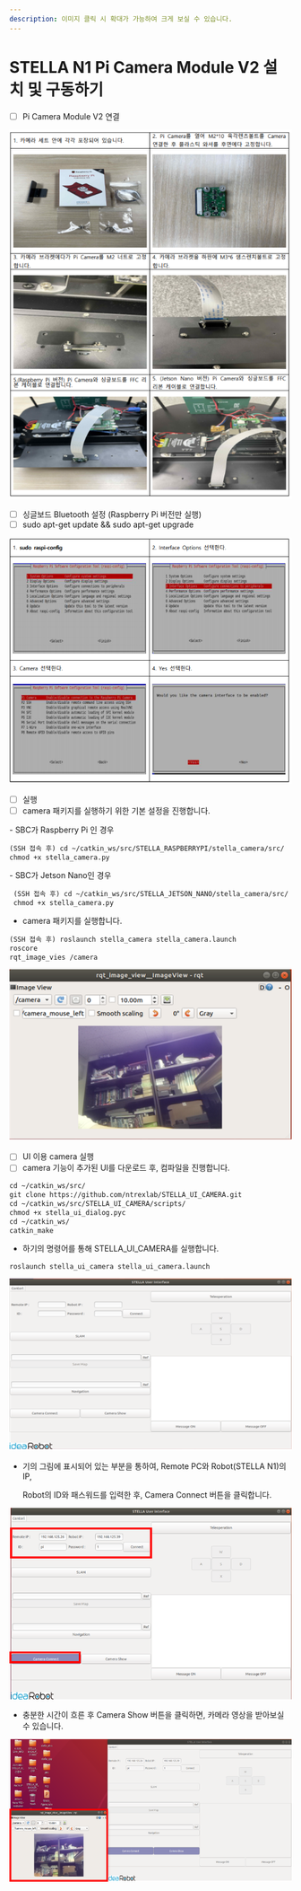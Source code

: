 ```yaml
---
description: 이미지 클릭 시 확대가 가능하여 크게 보실 수 있습니다.
---
```


# STELLA N1 Pi Camera Module V2 설치 및 구동하기

* [ ] Pi Camera Module V2 연결 &#x20;

![](../.gitbook/assets/057.png)

* [ ] 싱글보드 Bluetooth 설정 (Raspberry Pi 버전만 실행)
* [ ] sudo apt-get update && sudo apt-get upgrade

![ ](../.gitbook/assets/058.png)

* [ ] 실행&#x20;
* [ ] camera 패키지를 실행하기 위한 기본 설정을 진행합니다.&#x20;

&#x20;      \-  SBC가 Raspberry Pi 인 경우&#x20;

```
(SSH 접속 후) cd ~/catkin_ws/src/STELLA_RASPBERRYPI/stella_camera/src/
chmod +x stella_camera.py
```

&#x20;      \- SBC가 Jetson Nano인 경우&#x20;

```
 (SSH 접속 후) cd ~/catkin_ws/src/STELLA_JETSON_NANO/stella_camera/src/
 chmod +x stella_camera.py
```



* camera 패키지를 실행합니다.

```
(SSH 접속 후) roslaunch stella_camera stella_camera.launch
roscore
rqt_image_vies /camera
```

![](../.gitbook/assets/059.png)

* [ ] UI 이용 camera 실행&#x20;
* [ ] camera 기능이 추가된 UI를 다운로드 후, 컴파일을 진행합니다.

```
cd ~/catkin_ws/src/
git clone https://github.com/ntrexlab/STELLA_UI_CAMERA.git
cd ~/catkin_ws/src/STELLA_UI_CAMERA/scripts/
chmod +x stella_ui_dialog.pyc
cd ~/catkin_ws/
catkin_make
```

* 하기의 명령어를 통해 STELLA\_UI\_CAMERA를 실행합니다.&#x20;

```
roslaunch stella_ui_camera stella_ui_camera.launch
```

![](../.gitbook/assets/060.png)

*   기의 그림에 표시되어 있는 부분을 통하여, Remote PC와 Robot(STELLA N1)의 IP,

    &#x20;Robot의 ID와 패스워드를 입력한 후, Camera Connect 버튼을 클릭합니다.&#x20;

![](../.gitbook/assets/061.png)

* 충분한 시간이 흐른 후 Camera Show 버튼을 클릭하면, 카메라 영상을 받아보실 수 있습니다.

![](../.gitbook/assets/062.png)
